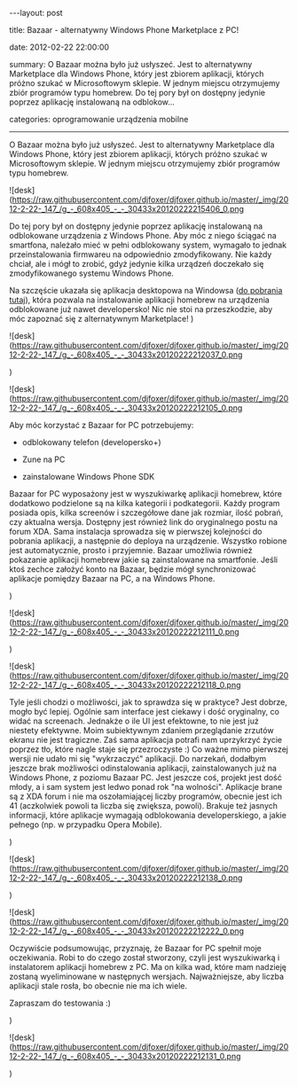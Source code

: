 ﻿---layout:     post

title:      Bazaar - alternatywny Windows Phone Marketplace z PC!

date:       2012-02-22 22:00:00

summary:    O Bazaar można było już usłyszeć. Jest to alternatywny Marketplace dla Windows Phone, który jest zbiorem aplikacji, których próżno szukać w Microsoftowym sklepie. W jednym miejscu otrzymujemy zbiór programów typu homebrew. Do tej pory był on dostępny jedynie poprzez aplikację instalowaną na odblokow...

categories: oprogramowanie urządzenia mobilne

---




O Bazaar można było już usłyszeć. Jest to alternatywny Marketplace dla Windows Phone, który jest zbiorem aplikacji, których próżno szukać w Microsoftowym sklepie. W jednym miejscu otrzymujemy zbiór programów typu homebrew. 




![desk](https://raw.githubusercontent.com/djfoxer/djfoxer.github.io/master/_img/2012-2-22-_147_/g_-_608x405_-_-_30433x20120222215406_0.png




Do tej pory był on dostępny jedynie poprzez aplikację instalowaną na odblokowane urządzenia z Windows Phone. Aby móc z niego ściągać na smartfona, należało mieć w pełni odblokowany system, wymagało to jednak przeinstalowania firmwareu na odpowiednio zmodyfikowany. Nie każdy chciał, ale i mógł to zrobić, gdyż jedynie kilka urządzeń doczekało się zmodyfikowanego systemu Windows Phone.

Na szczęście ukazała się aplikacja desktopowa na Windowsa ([do pobrania tutaj](http://118.139.161.234/bazaar/BazaarForPC.aspx)), która pozwala na instalowanie aplikacji homebrew na urządzenia odblokowane już nawet developersko! Nic nie stoi na przeszkodzie, aby móc zapoznać się z alternatywnym Marketplace!
)


![desk](https://raw.githubusercontent.com/djfoxer/djfoxer.github.io/master/_img/2012-2-22-_147_/g_-_608x405_-_-_30433x20120222212037_0.png


)


![desk](https://raw.githubusercontent.com/djfoxer/djfoxer.github.io/master/_img/2012-2-22-_147_/g_-_608x405_-_-_30433x20120222212105_0.png



Aby móc korzystać z Bazaar  for PC potrzebujemy:




  * odblokowany telefon (developersko+)




  * Zune na PC




  * zainstalowane Windows Phone SDK




Bazaar for PC wyposażony jest w wyszukiwarkę aplikacji homebrew, które dodatkowo podzielone są na kilka kategorii i podkategorii. Każdy program posiada opis, kilka screenów i szczegółowe dane jak rozmiar, ilość pobrań, czy aktualna wersja. Dostępny jest również link do oryginalnego postu na forum XDA. Sama instalacja sprowadza się w pierwszej kolejności do pobrania aplikacji, a następnie do deploya na urządzenie. Wszystko robione jest automatycznie, prosto i przyjemnie. Bazaar umożliwia również pokazanie aplikacji homebrew jakie są zainstalowane na smartfonie. Jeśli ktoś zechce założyć konto na Bazaar, będzie mógł synchronizować aplikacje pomiędzy Bazaar na PC, a na Windows Phone.

)


![desk](https://raw.githubusercontent.com/djfoxer/djfoxer.github.io/master/_img/2012-2-22-_147_/g_-_608x405_-_-_30433x20120222212111_0.png



)


![desk](https://raw.githubusercontent.com/djfoxer/djfoxer.github.io/master/_img/2012-2-22-_147_/g_-_608x405_-_-_30433x20120222212118_0.png




Tyle jeśli chodzi o możliwości, jak to sprawdza się w praktyce? Jest dobrze, mogło być lepiej. Ogólnie sam interface jest ciekawy i dość oryginalny, co widać na screenach. Jednakże o ile UI jest efektowne, to nie jest już niestety efektywne. Moim subiektywnym zdaniem przeglądanie zrzutów ekranu nie jest tragiczne. Zaś sama aplikacja potrafi nam uprzykrzyć życie poprzez tło, które nagle staje się przezroczyste :) Co ważne mimo pierwszej wersji nie udało mi się &quot;wykrzaczyć&quot; aplikacji. Do narzekań, dodałbym jeszcze brak możliwości odinstalowania aplikacji, zainstalowanych już na Windows Phone, z poziomu Bazaar PC. Jest jeszcze coś, projekt jest dość młody, a i sam system jest ledwo ponad rok &quot;na wolności&quot;. Aplikacje brane są z XDA forum i nie ma oszołamiającej liczby programów, obecnie jest ich 41 (aczkolwiek powoli ta liczba się zwiększa, powoli). Brakuje też jasnych informacji, które aplikacje wymagają odblokowania developerskiego, a jakie pełnego (np. w przypadku Opera Mobile).


)


![desk](https://raw.githubusercontent.com/djfoxer/djfoxer.github.io/master/_img/2012-2-22-_147_/g_-_608x405_-_-_30433x20120222212138_0.png



)


![desk](https://raw.githubusercontent.com/djfoxer/djfoxer.github.io/master/_img/2012-2-22-_147_/g_-_608x405_-_-_30433x20120222212222_0.png




Oczywiście podsumowując, przyznaję, że Bazaar  for PC spełnił moje oczekiwania. Robi to do czego został stworzony, czyli jest wyszukiwarką i instalatorem aplikacji homebrew z PC. Ma on kilka wad, które mam nadzieję zostaną wyeliminowane w następnych wersjach. Najważniejsze, aby liczba aplikacji stale rosła, bo obecnie nie ma ich wiele.

Zapraszam do testowania :)

)


![desk](https://raw.githubusercontent.com/djfoxer/djfoxer.github.io/master/_img/2012-2-22-_147_/g_-_608x405_-_-_30433x20120222212131_0.png


)